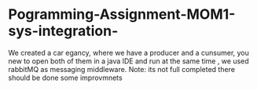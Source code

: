# Pogramming-Assignment-MOM1-sys-integration-


<p>
We created a car egancy, where we have a producer and a cunsumer, you new to open both of them in a java IDE and run at the same time , we used rabbitMQ as messaging middleware.
Note: its not full completed there should be done some improvmnets 
</p
